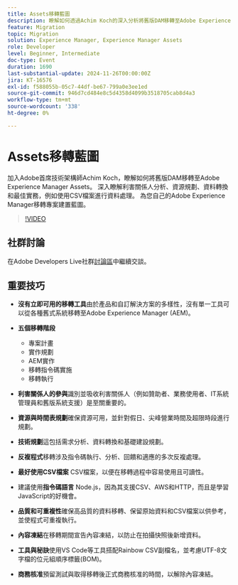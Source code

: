 ```yaml
---
title: Assets移轉藍圖
description: 瞭解如何透過Achim Koch的深入分析將舊版DAM移轉至Adobe Experience Manager Assets，其中涵蓋利害關係人分析、資源規劃、資料轉換和最佳實務，例如使用CSV檔案進行資料處理。
feature: Migration
topic: Migration
solution: Experience Manager, Experience Manager Assets
role: Developer
level: Beginner, Intermediate
doc-type: Event
duration: 1690
last-substantial-update: 2024-11-26T00:00:00Z
jira: KT-16576
exl-id: f588055b-05c7-44df-be67-799a0e3ee1ed
source-git-commit: 946d7cd484e8c5d4358d4099b3518705cab8d4a3
workflow-type: tm+mt
source-wordcount: '338'
ht-degree: 0%

---
```


# Assets移轉藍圖

加入Adobe首席技術架構師Achim Koch，瞭解如何將舊版DAM移轉至Adobe Experience Manager Assets。 深入瞭解利害關係人分析、資源規劃、資料轉換和最佳實務，例如使用CSV檔案進行資料處理。 為您自己的Adobe Experience Manager移轉專案建置藍圖。

>[!VIDEO](https://video.tv.adobe.com/v/3440450/?learn=on&enablevpops&captions=chi_hant)

## 社群討論

在Adobe Developers Live社群[討論區](https://adobe.ly/4hKHpnF)中繼續交談。

## 重要技巧

* **沒有立即可用的移轉工具**&#x200B;由於產品和自訂解決方案的多樣性，沒有單一工具可以從各種舊式系統移轉至Adobe Experience Manager (AEM)。

* **五個移轉階段**

   * 專案計畫
   * 實作規劃
   * AEM實作
   * 移轉指令碼實施
   * 移轉執行

* **利害關係人的參與**&#x200B;識別並吸收利害關係人（例如贊助者、業務使用者、IT系統管理員和舊版系統支援）是至關重要的。

* **資源與時間表規劃**&#x200B;確保資源可用，並針對假日、尖峰營業時間及超限時段進行規劃。

* **技術規劃**&#x200B;這包括需求分析、資料轉換和基礎建設規劃。

* **反複程式**&#x200B;移轉涉及指令碼執行、分析、回饋和適應的多次反複處理。

* **最好使用CSV檔案** CSV檔案，以便在移轉過程中容易使用且可讀性。

* 建議使用&#x200B;**指令碼語言** Node.js，因為其支援CSV、AWS和HTTP，而且是學習JavaScript的好機會。

* **品質和可重複性**&#x200B;確保高品質的資料移轉、保留原始資料和CSV檔案以供參考，並使程式可重複執行。

* **內容凍結**&#x200B;在移轉期間宣告內容凍結，以防止在拍攝快照後新增資料。

* **工具與秘訣**&#x200B;使用VS Code等工具搭配Rainbow CSV副檔名，並考慮UTF-8文字檔的位元組順序標籤(BOM)。

* **商務核准**&#x200B;預留測試與取得移轉後正式商務核准的時間，以解除內容凍結。
